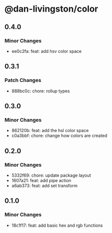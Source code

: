 # @dan-livingston/color

## 0.4.0

### Minor Changes

- ee0c2fa: feat: add hsv color space

## 0.3.1

### Patch Changes

- 888bc0c: chore: rollup types

## 0.3.0

### Minor Changes

- 862120b: feat: add the hsl color space
- c0a3bbf: chore: change how colors are created

## 0.2.0

### Minor Changes

- 5332f69: chore: update package layout
- 1607a21: feat: add pipe action
- a6ab373: feat: add set transform

## 0.1.0

### Minor Changes

- 18c1f17: feat: add basic hex and rgb functions
